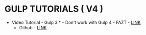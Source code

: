 # GULP TUTORIALS ( V4 )

* Video Tutorial - Gulp 3.* - Don't work with Gulp 4 - FAZT - [LINK](https://www.youtube.com/watch?v=vdA6i5kGAtc)
  * Github - [LINK](https://github.com/FaztWeb/bootstrap4-template-init)


